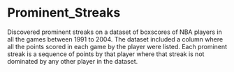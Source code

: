 # Prominent_Streaks
Discovered prominent streaks on a dataset of boxscores of NBA players in all the games between 1991 to 2004. 
The dataset included a column where all the points scored in each game by the player were listed. 
Each prominent streak is a sequence of points by that player where that streak is not dominated by any other player in the dataset.
